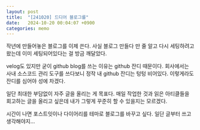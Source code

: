 ```yaml
---
layout: post
title:  "[241020] 드디어 블로그를"
date:   2024-10-20 00:04:07 +0900
categories: memo
---
```

작년에 만들어놓은 블로그를 이제 쓴다.
사실 블로그 만들다 만 줄 알고 다시 세팅하려고 왔는데 이미 세팅되어있다는 걸 방금 깨달았다.

velog도 있지만 굳이 github blog를 쓰는 이유는 github 잔디 때문이다.
회사에서는 사내 소스코드 관리 도구를 쓰다보니 정작 내 github 잔디는 텅텅 비어있다.
이렇게라도 잔디를 심어야 성에 차겠다.

일단 최대한 부담없이 자주 글을 올리는 게 목표다.
매일 작업한 것과 읽은 아티클들을 회고하는 글을 올리고 싶은데
내가 그렇게 꾸준히 할 수 있을지는 모르겠다.

시간이 나면 포스트잇이나 다이어리를 테마로 블로그를 바꾸고 싶다.
일단 글부터 쓰고 생각해야지...
